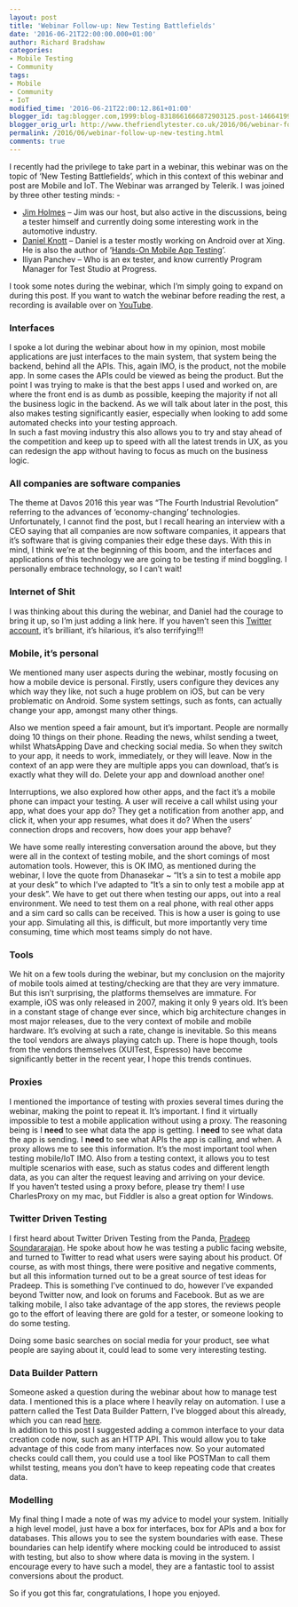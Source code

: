 ```yaml
---
layout: post
title: 'Webinar Follow-up: New Testing Battlefields'
date: '2016-06-21T22:00:00.000+01:00'
author: Richard Bradshaw
categories:
- Mobile Testing
- Community
tags:
- Mobile
- Community
- IoT
modified_time: '2016-06-21T22:00:12.861+01:00'
blogger_id: tag:blogger.com,1999:blog-8318661666872903125.post-1466419961213195188
blogger_orig_url: http://www.thefriendlytester.co.uk/2016/06/webinar-follow-up-new-testing.html
permalink: /2016/06/webinar-follow-up-new-testing.html
comments: true
---
```


I recently had the privilege to take part in a webinar, this webinar was on the topic of ‘New Testing Battlefields’, which in this context of this webinar and post are Mobile and IoT. The Webinar was arranged by Telerik. I was joined by three other testing minds: -  

*   [Jim Holmes](https://twitter.com/aJimHolmes) – Jim was our host, but also active in the discussions, being a tester himself and currently doing some interesting work in the automotive industry.
*   [Daniel Knott](https://twitter.com/dnlkntt) – Daniel is a tester mostly working on Android over at Xing. He is also the author of ‘[Hands-On Mobile App Testing](https://www.amazon.co.uk/Hands--Mobile-App-Testing-Involved/dp/0134191714/ref=sr_1_1?ie=UTF8&qid=1466537347&sr=8-1&keywords=mobile+testing+daniel+knott)’.
*   Iliyan Panchev – Who is an ex tester, and know currently Program Manager for Test Studio at Progress.

I took some notes during the webinar, which I’m simply going to expand on during this post. If you want to watch the webinar before reading the rest, a recording is available over on [YouTube](https://www.youtube.com/watch?v=_QSqjRYx2rw&feature=youtu.be).  

### Interfaces

I spoke a lot during the webinar about how in my opinion, most mobile applications are just interfaces to the main system, that system being the backend, behind all the APIs. This, again IMO, is the product, not the mobile app. In some cases the APIs could be viewed as being the product. But the point I was trying to make is that the best apps I used and worked on, are where the front end is as dumb as possible, keeping the majority if not all the business logic in the backend. As we will talk about later in the post, this also makes testing significantly easier, especially when looking to add some automated checks into your testing approach.  
In such a fast moving industry this also allows you to try and stay ahead of the competition and keep up to speed with all the latest trends in UX, as you can redesign the app without having to focus as much on the business logic.  

### All companies are software companies

The theme at Davos 2016 this year was “The Fourth Industrial Revolution” referring to the advances of ‘economy-changing’ technologies. Unfortunately, I cannot find the post, but I recall hearing an interview with a CEO saying that all companies are now software companies, it appears that it’s software that is giving companies their edge these days. With this in mind, I think we’re at the beginning of this boom, and the interfaces and applications of this technology we are going to be testing if mind boggling. I personally embrace technology, so I can’t wait!  

### Internet of Shit

I was thinking about this during the webinar, and Daniel had the courage to bring it up, so I’m just adding a link here. If you haven’t seen this [Twitter account](https://twitter.com/internetofshit), it’s brilliant, it’s hilarious, it’s also terrifying!!!  

### Mobile, it’s personal

We mentioned many user aspects during the webinar, mostly focusing on how a mobile device is personal. Firstly, users configure they devices any which way they like, not such a huge problem on iOS, but can be very problematic on Android. Some system settings, such as fonts, can actually change your app, amongst many other things.  

Also we mention speed a fair amount, but it’s important. People are normally doing 10 things on their phone. Reading the news, whilst sending a tweet, whilst WhatsApping Dave and checking social media. So when they switch to your app, it needs to work, immediately, or they will leave. Now in the context of an app were they are multiple apps you can download, that’s is exactly what they will do. Delete your app and download another one!  

Interruptions, we also explored how other apps, and the fact it’s a mobile phone can impact your testing. A user will receive a call whilst using your app, what does your app do? They get a notification from another app, and click it, when your app resumes, what does it do? When the users’ connection drops and recovers, how does your app behave?  

We have some really interesting conversation around the above, but they were all in the context of testing mobile, and the short comings of most automation tools. However, this is OK IMO, as mentioned during the webinar, I love the quote from Dhanasekar ~ “It’s a sin to test a mobile app at your desk” to which I’ve adapted to “It’s a sin to only test a mobile app at your desk”. We have to get out there when testing our apps, out into a real environment. We need to test them on a real phone, with real other apps and a sim card so calls can be received. This is how a user is going to use your app. Simulating all this, is difficult, but more importantly very time consuming, time which most teams simply do not have.  

### Tools

We hit on a few tools during the webinar, but my conclusion on the majority of mobile tools aimed at testing/checking are that they are very immature. But this isn’t surprising, the platforms themselves are immature. For example, iOS was only released in 2007, making it only 9 years old. It’s been in a constant stage of change ever since, which big architecture changes in most major releases, due to the very context of mobile and mobile hardware. It’s evolving at such a rate, change is inevitable. So this means the tool vendors are always playing catch up. There is hope though, tools from the vendors themselves (XUITest, Espresso) have become significantly better in the recent year, I hope this trends continues.  

### Proxies

I mentioned the importance of testing with proxies several times during the webinar, making the point to repeat it. It’s important. I find it virtually impossible to test a mobile application without using a proxy. The reasoning being is I **need** to see what data the app is getting. I **need** to see what data the app is sending. I **need** to see what APIs the app is calling, and when. A proxy allows me to see this information. It’s the most important tool when testing mobile/IoT IMO. Also from a testing context, it allows you to test multiple scenarios with ease, such as status codes and different length data, as you can alter the request leaving and arriving on your device.  
If you haven’t tested using a proxy before, please try them! I use CharlesProxy on my mac, but Fiddler is also a great option for Windows.  

### Twitter Driven Testing

I first heard about Twitter Driven Testing from the Panda, [Pradeep Soundararajan](https://twitter.com/testertested?lang=en-gb). He spoke about how he was testing a public facing website, and turned to Twitter to read what users were saying about his product. Of course, as with most things, there were positive and negative comments, but all this information turned out to be a great source of test ideas for Pradeep. This is something I’ve continued to do, however I’ve expanded beyond Twitter now, and look on forums and Facebook. But as we are talking mobile, I also take advantage of the app stores, the reviews people go to the effort of leaving there are gold for a tester, or someone looking to do some testing.  

Doing some basic searches on social media for your product, see what people are saying about it, could lead to some very interesting testing.  

### Data Builder Pattern

Someone asked a question during the webinar about how to manage test data. I mentioned this is a place where I heavily relay on automation. I use a pattern called the Test Data Builder Pattern, I’ve blogged about this already, which you can read [here](http://www.thefriendlytester.co.uk/2015/06/an-introduction-to-data-builder-pattern.html).  
In addition to this post I suggested adding a common interface to your data creation code now, such as an HTTP API. This would allow you to take advantage of this code from many interfaces now. So your automated checks could call them, you could use a tool like POSTMan to call them whilst testing, means you don’t have to keep repeating code that creates data.  

### Modelling

My final thing I made a note of was my advice to model your system. Initially a high level model, just have a box for interfaces, box for APIs and a box for databases. This allows you to see the system boundaries with ease. These boundaries can help identify where mocking could be introduced to assist with testing, but also to show where data is moving in the system. I encourage every to have such a model, they are a fantastic tool to assist conversions about the product.  

So if you got this far, congratulations, I hope you enjoyed.